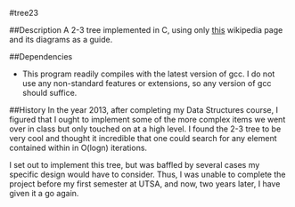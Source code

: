 #tree23

##Description
A 2-3 tree implemented in C, using only [this](https://en.wikipedia.org/wiki/2%E2%80%933_tree) wikipedia page and its diagrams as a guide.

##Dependencies
* This program readily compiles with the latest version of gcc. I do not use 
any non-standard features or extensions, so any version of gcc should suffice.

##History
In the year 2013, after completing my Data Structures course, I figured that
I ought to implement some of the more complex items we went over in class but
only touched on at a high level. I found the 2-3 tree to be very cool and thought
it incredible that one could search for any element contained within in O(logn)
iterations.

I set out to implement this tree, but was baffled by several cases my specific
design would have to consider. Thus, I was unable to complete the project before
my first semester at UTSA, and now, two years later, I have given it a go again.
